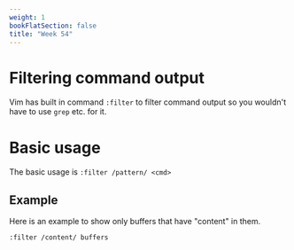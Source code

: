 ```yaml
---
weight: 1
bookFlatSection: false
title: "Week 54"
---
```


# Filtering command output
Vim has built in command `:filter` to filter command output so you wouldn't have to use `grep` etc. for it.

# Basic usage
The basic usage is `:filter /pattern/ <cmd>`

## Example
Here is an example to show only buffers that have "content" in them.
```vim
:filter /content/ buffers
```
